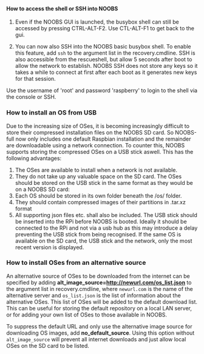 #### How to access the shell or SSH into NOOBS

1. Even if the NOOBS GUI is launched, the busybox shell can still be accessed by pressing CTRL-ALT-F2. Use CTL-ALT-F1 to get back to the gui. 

2. You can now also SSH into the NOOBS basic busybox shell. To enable this feature, add `ssh` to the argument list in the recovery.cmdline. SSH is also accessible from the rescueshell, but allow 5 seconds after boot to allow the network to establish. NOOBS SSH does not store any keys so it takes a while to connect at first after each boot as it generates new keys for that session.

Use the username of 'root' and password 'raspberry' to login to the shell via the console or SSH.

### How to install an OS from USB

Due to the increasing size of OSes, it is becoming increasingly difficult to store their compressed installation files on the NOOBS SD card. So NOOBS-full now only includes one default Raspbian installation and the remainder are downloadable using a network connection.
To counter this, NOOBS supports storing the compressed OSes on a USB stick aswell. This has the following advantages:
1. The OSes are available to install when a network is not available.
2. They do not take up any valuable space on the SD card.
The OSes should be stored on the USB stick in the same format as they would be on a NOOBS SD card:
1. Each OS should be stored in its own folder beneath the /os/ folder.
2. They should contain compressed images of their partitions in .tar.xz format
3. All supporting json files etc. shall also be included.
The USB stick should be inserted into the RPi before NOOBS is booted. Ideally it should be connected to the RPi and not via a usb hub as this may introduce a delay preventing the USB stick from being recognised.
If the same OS is available on the SD card, the USB stick and the network, only the most recent version is displayed.

### How to install OSes from an alternative source
 
An alternative source of OSes to be downloaded from the internet can be specified by adding <b>alt_image_source=http://newurl.com/os_list.json</b> to the argument list in recovery.cmdline, where `newurl.com` is the name of the alternative server and `os_list.json` is the list of information about the alternative OSes. This list of OSes will be added to the default download list. This can be useful for storing the default repository on a local LAN server, or for adding your own list of OSes to those available in NOOBS.

To suppress the default URL and only use the alternative image source for downloading OS images, add <b>no_default_source</b>. Using this option without `alt_image_source` will prevent all internet downloads and just allow local OSes on the SD card to be listed.
